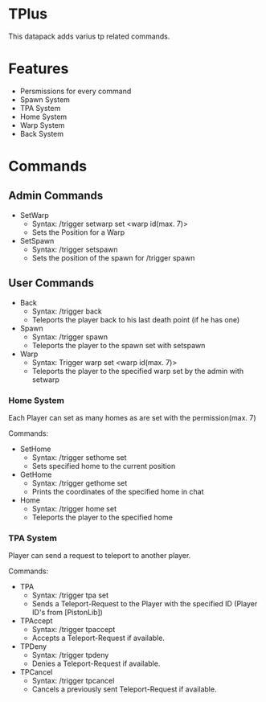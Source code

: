 # TPlus

This datapack adds varius tp related commands.

# Features
* Persmissions for every command
* Spawn System
* TPA System
* Home System
* Warp System
* Back System

# Commands

## Admin Commands
* SetWarp
  * Syntax: /trigger setwarp set <warp id(max. 7)>
  * Sets the Position for a Warp
* SetSpawn
  * Syntax: /trigger setspawn
  * Sets the position of the spawn for /trigger spawn

## User Commands
* Back
  * Syntax: /trigger back
  * Teleports the player back to his last death point (if he has one)
* Spawn
  * Syntax: /trigger spawn
  * Teleports the player to the spawn set with setspawn
* Warp
  * Syntax: Trigger warp set <warp id(max. 7)>
  * Teleports the player to the specified warp set by the admin with setwarp
  
### Home System
Each Player can set as many homes as are set with the permission(max. 7)
  
Commands: 
* SetHome
  * Syntax: /trigger sethome set <home id>
  * Sets specified home to the current position
* GetHome
  * Syntax: /trigger gethome set <home id>
  * Prints the coordinates of the specified home in chat
* Home
  * Syntax: /trigger home set <home id>
  * Teleports the player to the specified home

### TPA System
Player can send a request to teleport to another player.

Commands:
* TPA
  * Syntax: /trigger tpa set <player ID>
  * Sends a Teleport-Request to the Player with the specified ID (Player ID's from [PistonLib])
* TPAccept
  * Syntax: /trigger tpaccept
  * Accepts a Teleport-Request if available.
* TPDeny
  * Syntax: /trigger tpdeny
  * Denies a Teleport-Request if available.
* TPCancel
  * Syntax: /trigger tpcancel
  * Cancels a previously sent Teleport-Request if available.
